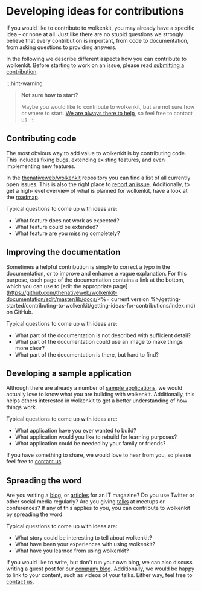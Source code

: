 # Developing ideas for contributions

If you would like to contribute to wolkenkit, you may already have a specific idea – or none at all. Just like there are no stupid questions we strongly believe that every contribution is important, from code to documentation, from asking questions to providing answers.

In the following we describe different aspects how you can contribute to wolkenkit. Before starting to work on an issue, please read [submitting a contribution](../submitting-a-contribution/).

:::hint-warning
> **Not sure how to start?**
>
> Maybe you would like to contribute to wolkenkit, but are not sure how or where to start. [We are always there to help](../../understanding-wolkenkit/getting-help/), so feel free to contact us.
:::

## Contributing code

The most obvious way to add value to wolkenkit is by contributing code. This includes fixing bugs, extending existing features, and even implementing new features.

In the [thenativeweb/wolkenkit](https://github.com/thenativeweb/wolkenkit/issues) repository you can find a list of all currently open issues. This is also the right place to [report an issue](https://github.com/thenativeweb/wolkenkit/issues/new). Additionally, to get a high-level overview of what is planned for wolkenkit, have a look at the [roadmap](https://github.com/thenativeweb/wolkenkit/blob/master/roadmap.md).

Typical questions to come up with ideas are:

- What feature does not work as expected?
- What feature could be extended?
- What feature are you missing completely?

## Improving the documentation

Sometimes a helpful contribution is simply to correct a typo in the documentation, or to improve and enhance a vague explanation. For this purpose, each page of the documentation contains a link at the bottom, which you can use to [edit the appropriate page](https://github.com/thenativeweb/wolkenkit-documentation/edit/master/lib/docs/<%= current.version %>/getting-started/contributing-to-wolkenkit/getting-ideas-for-contributions/index.md) on GitHub.

Typical questions to come up with ideas are:

- What part of the documentation is not described with sufficient detail?
- What part of the documentation could use an image to make things more clear?
- What part of the documentation is there, but hard to find?

## Developing a sample application

Although there are already a number of [sample applications](../../../media/sample-applications/wolkenkit-boards/), we would actually love to know what you are building with wolkenkit. Additionally, this helps others interested in wolkenkit to get a better understanding of how things work.

Typical questions to come up with ideas are:

- What application have you ever wanted to build?
- What application would you like to rebuild for learning purposes?
- What application could be needed by your family or friends?

If you have something to share, we would love to hear from you, so please feel free to [contact us](mailto:hello@thenativeweb.io).

## Spreading the word

Are you writing a [blog](../../../media/online-resources/blog-posts/), or [articles](../../../media/online-resources/articles/) for an IT magazine? Do you use Twitter or other social media regularly? Are you giving [talks](../../../media/online-resources/videos/) at meetups or conferences? If any of this applies to you, you can contribute to wolkenkit by spreading the word.

Typical questions to come up with ideas are:

- What story could be interesting to tell about wolkenkit?
- What have been your experiences with using wolkenkit?
- What have you learned from using wolkenkit?

If you would like to write, but don't run your own blog, we can also discuss writing a guest post for our [company blog](https://www.thenativeweb.io/blog). Additionally, we would be happy to link to your content, such as videos of your talks. Either way, feel free to [contact us](mailto:hello@thenativeweb.io).
